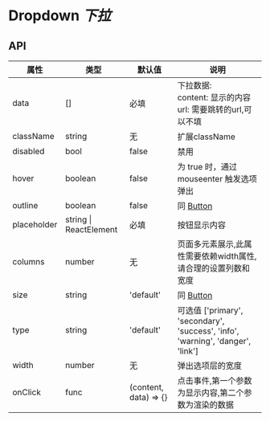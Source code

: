 # Dropdown *下拉*

<example />

## API
| 属性 | 类型 | 默认值 | 说明 |
| --- | --- | --- | --- |
| data | [] | 必填 | 下拉数据:<br />content: 显示的内容<br />url: 需要跳转的url,可以不填 <br />|
| className | string | 无 | 扩展className |
| disabled | bool | false | 禁用 |
| hover | boolean | false | 为 true 时，通过 mouseenter 触发选项弹出  |
| outline | boolean | false | 同 [Button](#/components/Button) |
| placeholder | string \| ReactElement | 必填 | 按钮显示内容 |
| columns | number | 无 | 页面多元素展示,此属性需要依赖width属性,请合理的设置列数和宽度
| size | string | 'default' | 同 [Button](#/components/Button) |
| type | string | 'default' | 可选值 \['primary', 'secondary', 'success', 'info', 'warning', 'danger', 'link'] |
| width | number | 无 | 弹出选项层的宽度 |
| onClick | func | (content, data) => {} | 点击事件,第一个参数为显示内容,第二个参数为渲染的数据 |